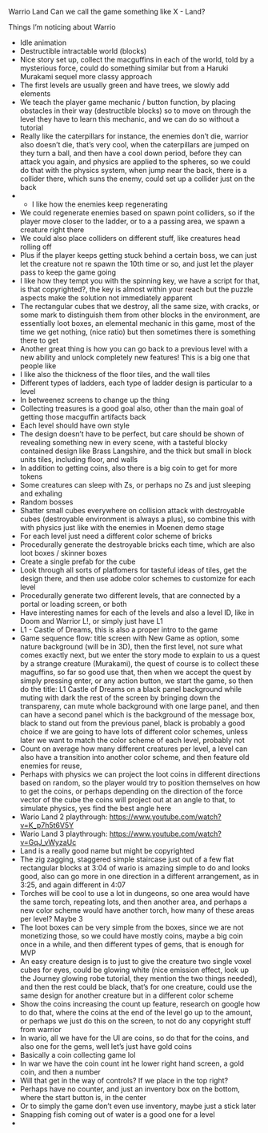 Warrio Land Can we call the game something like X - Land?


Things I’m noticing about Warrio




- Idle animation
- Destructible intractable world (blocks)
- Nice story set up, collect the macguffins in each of the world, told by a mysterious force, could do something similar but from a Haruki Murakami sequel more classy approach
- The first levels are usually green and have trees, we slowly add elements
- We teach the player game mechanic / button function, by placing obstacles in their way (destructible blocks) so to move on through the level they have to learn this mechanic, and we can do so without a tutorial
- Really like the caterpillars for instance, the enemies don’t die, warrior also doesn’t die, that’s very cool, when the caterpillars are jumped on they turn a ball, and then have a cool down period, before they can attack you again, and physics are applied to the spheres, so we could do that with the physics system, when jump near the back, there is a collider there, which suns the enemy, could set up a collider just on the back
- - I like how the enemies keep regenerating
- We could regenerate enemies based on spawn point colliders, so if the player move closer to the ladder, or to a a passing area, we spawn a creature right there
- We could also place colliders on different stuff, like creatures head rolling off
- Plus if the player keeps getting stuck behind a certain boss, we can just let the creature not re spawn the 10th time or so, and just let the player pass to keep the game going
- I like how they tempt you with the spinning key, we have a script for that, is that copyrighted?, the key is almost within your reach but the puzzle aspects make the solution not immediately apparent
- The rectangular cubes that we destroy, all the same size, with cracks, or some mark to distinguish them from other blocks in the environment, are essentially loot boxes, an elemental mechanic in this game, most of the time we get nothing, (nice ratio) but then sometimes there is something there to get
- Another great thing is how you can go back to a previous level with a new ability and unlock completely new features! This is a big one that people like
- I like also the thickness of the floor tiles, and the wall tiles
- Different types of ladders, each type of ladder design is particular to a level
- In betweenez screens to change up the thing
- Collecting treasures is a good goal also, other than the main goal of getting those macguffin artifacts back
- Each level should have own style
- The design doesn’t have to be perfect, but care should be shown of revealing something new in every scene, with a tasteful blocky contained design like Brass Langshire, and the thick but small in block units tiles, including floor, and walls
- In addition to getting coins, also there is a big coin to get for more tokens
- Some creatures can sleep with Zs, or perhaps no Zs and just sleeping and exhaling
- Random bosses
- Shatter small cubes everywhere on collision attack with destroyable cubes (destroyable environment is always a plus), so combine this with with physics just like with the enemies in Moenen demo stage
- For each level just need a different color scheme of bricks
- Procedurally generate the destroyable bricks each time, which are also loot boxes / skinner boxes
- Create a single prefab for the cube
- Look through all sorts of platfomers for tasteful ideas of tiles, get the design there, and then use adobe color schemes to customize for each level
- Procedurally generate two different levels, that are connected by a portal or loading screen, or both
- Have interesting names for each of the levels and also a level ID, like in Doom and Warrior L!, or simply just have L1
- L1 - Castle of Dreams, this is also a proper intro to the game
- Game sequence flow:  title screen with New Game as option, some nature background (will be in 3D), then the first level, not sure what comes exactly next, but we enter the story mode to explain to us a quest by a strange creature (Murakami), the quest of course is to collect these maguffins, so far so good use that, then when we accept the quest by simply pressing enter, or any action button, we start the game, so then do the title: L1  Castle of Dreams on a black panel background while muting with dark the rest of the screen by bringing down the transpareny, can mute whole background with one large panel, and then can have a second panel which is the background of the message box, black to stand out from the previous panel, black is probably a good choice if we are going to have lots of different color schemes, unless later we want to match the color scheme of each level, probably not
- Count on average how many different creatures per level, a level can also have a transition into another color scheme, and then feature old enemies for reuse, 
- Perhaps with physics we can project the loot coins in different directions based on random, so the player would try to position themselves on how to get the coins, or perhaps depending on the direction of the force vector of the cube the coins will project out at an angle to that, to simulate physics, yes find the best angle here
- Wario Land 2 playthrough: https://www.youtube.com/watch?v=K_p7h5t6V5Y
- Wario Land 3 playthrough: https://www.youtube.com/watch?v=GqJ_vWyzaUc
- Land is a really good name but might be copyrighted
- The zig zagging, staggered simple staircase just out of a few flat rectangular blocks at 3:04 of wario is amazing simple to do and looks good, also can go more in one direction in a different arrangement, as in 3:25, and again different in 4:07
- Torches will be cool to use a lot in dungeons, so one area would have the same torch, repeating lots, and then another area, and perhaps a new color scheme would have another torch, how many of these areas per level? Maybe 3
- The loot boxes can be very simple from the boxes, since we are not monetizing those, so we could have mostly coins, maybe a big coin once in a while, and then different types of gems, that is enough for MVP 
- An easy creature design is to just to give the creature two single voxel cubes for eyes, could be glowing white (nice emission effect, look up the Journey glowing robe tutorial, they mention the two things needed), and then the rest could be black, that’s for one creature, could use the same design for another creature but in a different color scheme
- Show the coins increasing the count up feature, research on google how to do that, where the coins at the end of the level go up to the amount, or perhaps we just do this on the screen, to not do any copyright stuff from warrior
- In wario, all we have for the UI are coins, so do that for the coins, and also one for the gems, well let’s just have gold coins
- Basically a coin collecting game lol
- In war we have the coin count int he lower right hand screen, a gold coin, and then a number
- Will that get in the way of controls? If we place in the top right?
- Perhaps have no counter, and just an inventory box on the bottom, where the start button is, in the center
- Or to simply the game don’t even use inventory, maybe just a stick later
- Snapping fish coming out of water is a good one for a level
- 
